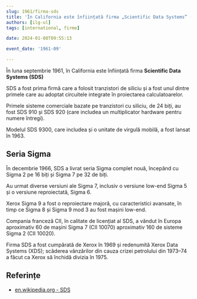 ```yaml
---
slug: 1961/firma-sds
title: 'În California este înființată firma „Scientific Data Systems” (SDS)'
authors: [ilg-ul]
tags: [international, firme]

date: 2024-01-08T09:55:13

event_date: '1961-09'

---
```


În luna septembrie 1961, în California este înființată firma
**Scientific Data Systems (SDS)**

<!-- truncate -->

SDS a fost prima firmă care a folosit tranzistori de siliciu și
a fost unul dintre primele care au adoptat circuitele integrate
în proiectarea calculatoarelor.

Primele sisteme comerciale bazate pe tranzistori cu siliciu, de 24 biți,
au fost SDS 910 și SDS 920 (care includea un multiplicator hardware pentru
numere întregi).

Modelul SDS 9300, care includea și o unitate de virgulă mobilă, a fost
lansat în 1963.

## Seria Sigma

În decembrie 1966, SDS a livrat seria Sigma complet nouă, începând cu
Sigma 2 pe 16 biți și Sigma 7 pe 32 de biți.

Au urmat diverse versiuni ale Sigma 7, inclusiv o versiune low-end
Sigma 5 și o versiune reproiectată, Sigma 6.

Xerox Sigma 9 a fost o reproiectare majoră, cu caracteristici avansate,
în timp ce Sigma 8 și Sigma 9 mod 3 au fost mașini low-end.

Compania franceză CII, în calitate de licențiat al SDS, a vândut
în Europa aproximativ 60 de mașini Sigma 7 (CII 10070) aproximativ
160 de sisteme Sigma 2 (CII 10020).

Firma SDS a fost cumpărată de Xerox în 1969 și redenumită
Xerox Data Systems (XDS); scăderea vânzărilor
din cauza crizei petrolului din 1973–74 a făcut ca Xerox să închidă
divizia în 1975.

## Referințe

- [en.wikipedia.org - SDS](https://en.wikipedia.org/wiki/Scientific_Data_Systems)
